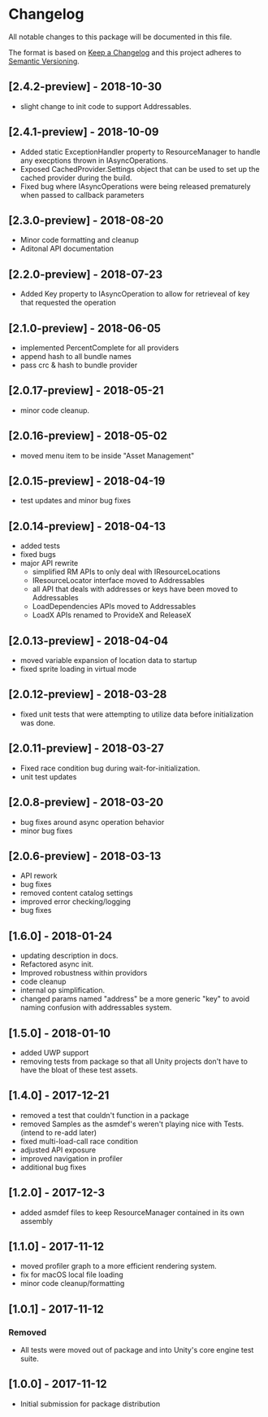 # Changelog
All notable changes to this package will be documented in this file.

The format is based on [Keep a Changelog](http://keepachangelog.com/en/1.0.0/)
and this project adheres to [Semantic Versioning](http://semver.org/spec/v2.0.0.html).

## [2.4.2-preview] - 2018-10-30
 - slight change to init code to support Addressables.
 
## [2.4.1-preview] - 2018-10-09
 - Added static ExceptionHandler property to ResourceManager to handle any execptions thrown in IAsyncOperations.
 - Exposed CachedProvider.Settings object that can be used to set up the cached provider during the build.
 - Fixed bug where IAsyncOperations were being released prematurely when passed to callback parameters
 
## [2.3.0-preview] - 2018-08-20
 - Minor code formatting and cleanup
 - Aditonal API documentation

## [2.2.0-preview] - 2018-07-23
 - Added Key property to IAsyncOperation to allow for retrieveal of key that requested the operation

## [2.1.0-preview] - 2018-06-05
 - implemented PercentComplete for all providers
 - append hash to all bundle names
 - pass crc & hash to bundle provider

## [2.0.17-preview] - 2018-05-21
 - minor code cleanup.
 
## [2.0.16-preview] - 2018-05-02
 - moved menu item to be inside "Asset Management"
 
## [2.0.15-preview] - 2018-04-19
 - test updates and minor bug fixes
 
## [2.0.14-preview] - 2018-04-13
 - added tests
 - fixed bugs
 - major API rewrite
	- simplified RM APIs to only deal with IResourceLocations
	- IResourceLocator interface moved to Addressables
	- all API that deals with addresses or keys have been moved to Addressables
	- LoadDependencies APIs moved to Addressables
	- LoadX APIs renamed to ProvideX and ReleaseX

## [2.0.13-preview] - 2018-04-04
- moved variable expansion of location data to startup 
- fixed sprite loading in virtual mode

## [2.0.12-preview] - 2018-03-28
- fixed unit tests that were attempting to utilize data before initialization was done.

## [2.0.11-preview] - 2018-03-27
- Fixed race condition bug during wait-for-initialization.
- unit test updates

## [2.0.8-preview] - 2018-03-20
- bug fixes around async operation behavior
- minor bug fixes


## [2.0.6-preview] - 2018-03-13
- API rework
- bug fixes
- removed content catalog settings
- improved error checking/logging
- bug fixes

## [1.6.0] - 2018-01-24
- updating description in docs.
- Refactored async init.
- Improved robustness within providors
- code cleanup
- internal op simplification.
- changed params named "address" be a more generic "key" to avoid naming confusion with addressables system.

## [1.5.0] - 2018-01-10
- added UWP support
- removing tests from package so that all Unity projects don't have to have the bloat of these test assets.

## [1.4.0] - 2017-12-21
- removed a test that couldn't function in a package
- removed Samples as the asmdef's weren't playing nice with Tests. (intend to re-add later)
- fixed multi-load-call race condition
- adjusted API exposure
- improved navigation in profiler
- additional bug fixes

## [1.2.0] - 2017-12-3
- added asmdef files to keep ResourceManager contained in its own assembly

## [1.1.0] - 2017-11-12
- moved profiler graph to a more efficient rendering system.
- fix for macOS local file loading
- minor code cleanup/formatting

## [1.0.1] - 2017-11-12
### Removed
- All tests were moved out of package and into Unity's core engine test suite.  

## [1.0.0] - 2017-11-12
- Initial submission for package distribution


